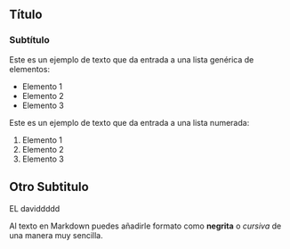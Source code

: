 ## Título
### Subtítulo
Este es un ejemplo de texto que da entrada a una lista genérica de elementos:

- Elemento 1
- Elemento 2
- Elemento 3

Este es un ejemplo de texto que da entrada a una lista numerada:

1. Elemento 1
2. Elemento 2
3. Elemento 3

## Otro Subtitulo

EL daviddddd

Al texto en Markdown puedes añadirle formato como **negrita** o *cursiva* de una manera muy sencilla.
